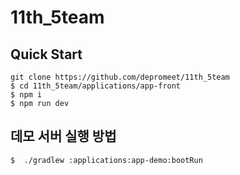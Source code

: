 # 11th_5team

## Quick Start

```
git clone https://github.com/depromeet/11th_5team
$ cd 11th_5team/applications/app-front
$ npm i
$ npm run dev
```

## 데모 서버 실행 방법

```bash
$  ./gradlew :applications:app-demo:bootRun
```